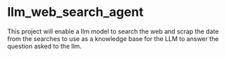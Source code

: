 # llm_web_search_agent
This project will enable a llm model to search the web and scrap the date from the searches to use as a knowledge base for the LLM  to answer the question asked to the llm.
